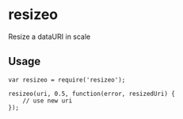 # resizeo

Resize a dataURI in scale


## Usage

    var resizeo = require('resizeo');

    resizeo(uri, 0.5, function(error, resizedUri) {
        // use new uri
    });
